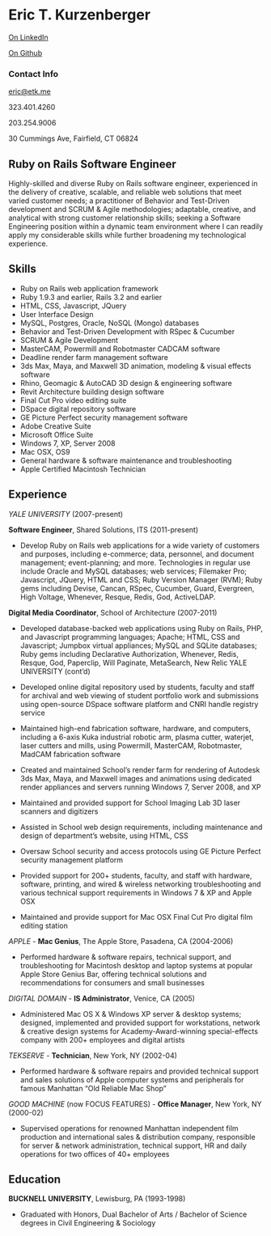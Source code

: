# Eric T. Kurzenberger

[On LinkedIn](http://www.linkedin.com/in/offmango "LinkedIn")

[On Github](http://github.com/offmango "Github")

### Contact Info

[eric@etk.me](eric@etk.me)

323.401.4260 

203.254.9006

30 Cummings Ave, Fairfield, CT 06824


## Ruby on Rails Software Engineer
Highly-skilled and diverse Ruby on Rails software engineer, experienced in the delivery of creative, scalable, and reliable web solutions that meet varied customer needs; a practitioner of Behavior and Test-Driven development and SCRUM & Agile methodologies; adaptable, creative, and analytical with strong customer relationship skills; seeking a Software Engineering position within a dynamic team environment where I can readily apply my considerable skills while further broadening my technological experience.
	

## Skills
* Ruby on Rails web application framework
* Ruby 1.9.3 and earlier, Rails 3.2 and earlier
* HTML, CSS, Javascript, JQuery
* User Interface Design
* MySQL, Postgres, Oracle, NoSQL (Mongo) databases
* Behavior and Test-Driven Development with RSpec & Cucumber
* SCRUM & Agile Development
* MasterCAM, Powermill and Robotmaster CADCAM software
* Deadline render farm management software
* 3ds Max, Maya, and Maxwell 3D animation, modeling & visual effects software 
* Rhino, Geomagic & AutoCAD 3D design & engineering software
* Revit Architecture building design software
* Final Cut Pro video editing suite
* DSpace digital repository software
* GE Picture Perfect security management software
* Adobe Creative Suite
* Microsoft Office Suite
* Windows 7, XP, Server 2008
* Mac OSX, OS9
* General hardware & software maintenance and troubleshooting
* Apple Certified Macintosh Technician



## Experience

*YALE UNIVERSITY* (2007-present)

**Software Engineer**, Shared Solutions, ITS (2011-present)

* Develop Ruby on Rails web applications for a wide variety of customers and purposes, including e-commerce; data, personnel, and document management; event-planning; and more.   Technologies in regular use include Oracle and MySQL databases; web services; Filemaker Pro; Javascript, JQuery, HTML and CSS; Ruby Version Manager (RVM); Ruby gems including Devise, Cancan, RSpec, Cucumber, Guard, Evergreen, High Voltage, Whenever, Resque, Redis, God, ActiveLDAP.
										
**Digital Media Coordinator**, School of Architecture (2007-2011)
 
* Developed database-backed web applications using Ruby on Rails, PHP, and Javascript programming languages; Apache; HTML, CSS and Javascript; Jumpbox virtual appliances; MySQL and SQLite databases; Ruby gems including Declarative Authorization, Whenever, Redis, Resque, God, Paperclip, Will Paginate, MetaSearch, New Relic
YALE UNIVERSITY  (cont’d)

* Developed online digital repository used by students, faculty and staff for archival and web viewing of student portfolio work and submissions using open-source DSpace software platform and CNRI handle registry service

* Maintained high-end fabrication software, hardware, and computers, including a 6-axis Kuka industrial robotic arm, plasma cutter, waterjet, laser cutters and mills, using Powermill, MasterCAM, Robotmaster, MadCAM fabrication software 

* Created and maintained School’s render farm for rendering of Autodesk 3ds Max, Maya, and Maxwell images and animations using dedicated render appliances and servers running Windows 7, Server 2008, and XP

* Maintained and provided support for School Imaging Lab 3D laser scanners and digitizers
	
* Assisted in School web design requirements, including maintenance and design of department’s website, using HTML, CSS
	
* Oversaw School security and access protocols using GE Picture Perfect security management platform

* Provided support for 200+ students, faculty, and staff with hardware, software, printing, and wired & wireless networking troubleshooting and various technical support requirements in Windows 7 & XP and Apple OSX

* Maintained and provide support for Mac OSX Final Cut Pro digital film editing station



*APPLE* - **Mac Genius**, The Apple Store, Pasadena, CA (2004-2006)

* Performed hardware & software repairs, technical support, and troubleshooting for Macintosh desktop and laptop systems at popular Apple Store Genius Bar, offering technical solutions and recommendations for consumers and small businesses



*DIGITAL DOMAIN* - **IS Administrator**, Venice, CA (2005)

* Administered Mac OS X & Windows XP server & desktop systems; designed, implemented and provided support for workstations, network & creative design systems for Academy-Award-winning special-effects company with 200+ employees and digital artists



*TEKSERVE* - **Technician**, New York, NY (2002-04)

* Performed hardware & software repairs and provided technical support and sales solutions of Apple computer systems and peripherals for famous Manhattan “Old Reliable Mac Shop”



*GOOD MACHINE* (now FOCUS FEATURES) - **Office Manager**, New York, NY (2000-02)

* Supervised operations for renowned Manhattan independent film production and international sales & distribution company, responsible for server & network administration, technical support, HR and daily operations for two offices of 40+ employees


## Education

**BUCKNELL UNIVERSITY**, Lewisburg, PA (1993-1998)

* Graduated with Honors, Dual Bachelor of Arts / Bachelor of Science degrees in Civil Engineering & Sociology